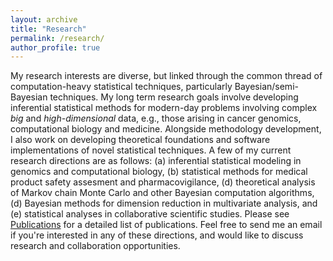 ```yaml
---
layout: archive
title: "Research"
permalink: /research/
author_profile: true
---
```


My research interests are diverse, but linked through the common thread of computation-heavy statistical techniques, particularly Bayesian/semi-Bayesian techniques. My long term research goals involve developing inferential statistical methods for modern-day problems involving complex *big* and *high-dimensional* data, e.g., those arising in  cancer genomics, computational biology and medicine. Alongside methodology development, I also work on developing theoretical foundations and software implementations of novel statistical techniques. A few of my current research directions are as follows: (a) inferential statistical modeling in genomics and computational biology, (b) statistical methods for medical product safety assesment and pharmacovigilance, (d) theoretical analysis of Markov chain Monte Carlo and other Bayesian computation algorithms, (d) Bayesian methods for dimension reduction in multivariate analysis, and (e) statistical analyses in collaborative scientific studies. Please see [Publications](https://c7rishi.github.io/publications/) for a detailed list of publications. Feel free to send me an email if you're interested in any of these directions, and would like to discuss research and collaboration opportunities.  
